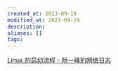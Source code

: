 ```yaml
---
created_at: 2023-09-19
modified_at: 2023-09-19
description:
aliases: []
tags: 
---
```

[Linux 的启动流程 - 阮一峰的网络日志](https://ruanyifeng.com/blog/2013/08/linux_boot_process.html)
